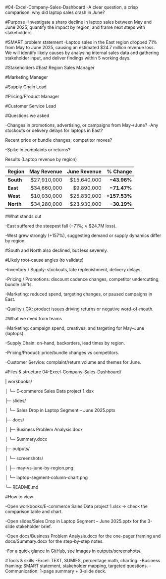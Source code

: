 #04-Excel-Company-Sales-Dashboard
-A clear question, a crisp comparison: why did laptop sales crash in June?


#Purpose
-Investigate a sharp decline in laptop sales between May and June 2025, quantify the impact by region, and frame next steps with stakeholders.

#SMART problem statement
-Laptop sales in the East region dropped 71% from May to June 2025, causing an estimated $24.7 million revenue loss. We will identify likely causes by analysing internal sales data and gathering stakeholder input, and deliver findings within 5 working days.

#Stakeholders
#East Region Sales Manager

#Marketing Manager

#Supply Chain Lead

#Pricing/Product Manager

#Customer Service Lead

#Questions we asked

-Changes in promotions, advertising, or campaigns from May→June?
-Any stockouts or delivery delays for laptops in East?

Recent price or bundle changes; competitor moves?

-Spike in complaints or returns?

Results (Laptop revenue by region)

| Region    |  May Revenue | June Revenue |     % Change |
| --------- | -----------: | -----------: | -----------: |
| **South** | \$27,910,000 | \$15,640,000 |  **−43.96%** |
| **East**  | \$34,660,000 |  \$9,890,000 |  **−71.47%** |
| **West**  | \$10,030,000 | \$25,830,000 | **+157.53%** |
| **North** | \$34,280,000 | \$23,930,000 |  **−30.19%** |


#What stands out

-East suffered the steepest fall (−71%; ≈ $24.7M loss).

-West grew strongly (+157%), suggesting demand or supply dynamics differ by region.

#South and North also declined, but less severely.

#Likely root-cause angles (to validate)

-Inventory / Supply: stockouts, late replenishment, delivery delays.

-Pricing / Promotions: discount cadence changes, competitor undercutting, bundle shifts.

-Marketing: reduced spend, targeting changes, or paused campaigns in East.

-Quality / CX: product issues driving returns or negative word-of-mouth.

#What we need from teams

-Marketing: campaign spend, creatives, and targeting for May–June (laptops).

-Supply Chain: on-hand, backorders, lead times by region.

-Pricing/Product: price/bundle changes vs competitors.

-Customer Service: complaint/return volume and themes for June.

#Files & structure
04-Excel-Company-Sales-Dashboard/

| workbooks/

│  └─ E-commerce Sales Data project 1.xlsx

├─ slides/

│  └─ Sales Drop in Laptop Segment – June 2025.pptx

├─ docs/

│  ├─ Business Problem Analysis.docx

│  └─ Summary.docx

├─ outputs/

│  └─ screenshots/

│     ├─ may-vs-june-by-region.png

│     └─ laptop-segment-column-chart.png

└─ README.md

#How to view

-Open workbooks/E-commerce Sales Data project 1.xlsx → check the comparison table and chart.

-Open slides/Sales Drop in Laptop Segment – June 2025.pptx for the 3-slide stakeholder brief.

-Open docs/Business Problem Analysis.docx for the one-pager framing and docs/Summary.docx for the step-by-step notes.

-For a quick glance in GitHub, see images in outputs/screenshots/.

#Tools & skills
-Excel: TEXT, SUMIFS, percentage math, charting.
-Business framing: SMART statement, stakeholder mapping, targeted questions.
-Communication: 1-page summary + 3-slide deck.
